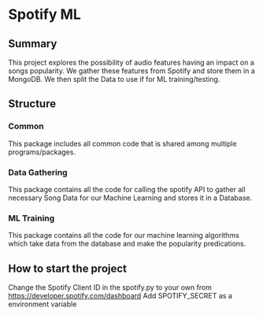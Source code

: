 # Spotify ML

## Summary
This project explores the possibility of audio features having an impact on a songs popularity. We gather these features from Spotify and store them in a MongoDB.
We then split the Data to use if for ML training/testing.

## Structure

### Common
This package includes all common code that is shared among multiple programs/packages.

### Data Gathering
This package contains all the code for calling the spotify API to gather all necessary Song Data for our Machine Learning and stores it in a Database.

### ML Training
This package contains all the code for our machine learning algorithms which take data from the database and make the popularity predications.

## How to start the project
Change the Spotify Client ID in the spotify.py to your own from https://developer.spotify.com/dashboard
Add SPOTIFY_SECRET as a environment variable
